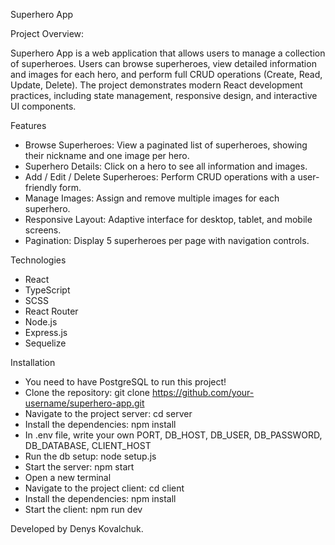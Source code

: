 Superhero App

Project Overview:

Superhero App is a web application that allows users to manage a collection of superheroes. Users can browse superheroes, view detailed information and images for each hero, and perform full CRUD operations (Create, Read, Update, Delete). The project demonstrates modern React development practices, including state management, responsive design, and interactive UI components.

Features
- Browse Superheroes: View a paginated list of superheroes, showing their nickname and one image per hero.
- Superhero Details: Click on a hero to see all information and images.
- Add / Edit / Delete Superheroes: Perform CRUD operations with a user-friendly form.
- Manage Images: Assign and remove multiple images for each superhero.
- Responsive Layout: Adaptive interface for desktop, tablet, and mobile screens.
- Pagination: Display 5 superheroes per page with navigation controls.

Technologies
- React
- TypeScript
- SCSS
- React Router
- Node.js
- Express.js
- Sequelize

Installation
- You need to have PostgreSQL to run this project!
- Clone the repository:
git clone https://github.com/your-username/superhero-app.git
- Navigate to the project server:
cd server
- Install the dependencies:
npm install
- In .env file, write your own PORT, DB_HOST, DB_USER, DB_PASSWORD, DB_DATABASE, CLIENT_HOST
- Run the db setup:
node setup.js
- Start the server:
npm start
- Open a new terminal
- Navigate to the project client:
cd client
- Install the dependencies:
npm install
- Start the client:
npm run dev

Developed by
Denys Kovalchuk.

